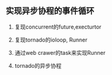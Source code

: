 ## 实现异步协程的事件循环
1. 复现concurrent的future,execturtor

2. 复现tornado的ioloop, Runner

3. 通过web crawer的task来实现Runner

4. tornado的异步协程
